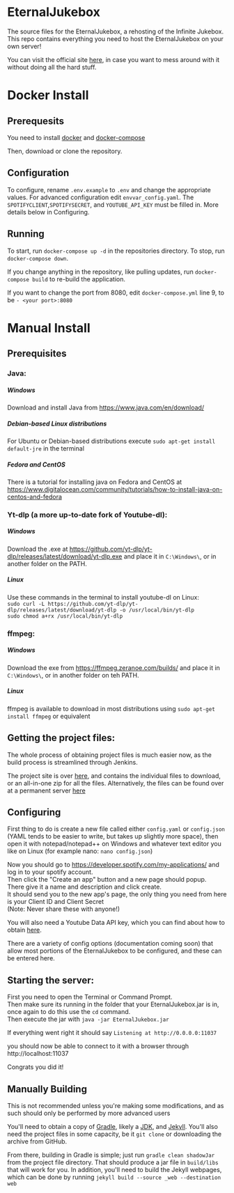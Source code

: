 # EternalJukebox

The source files for the EternalJukebox, a rehosting of the Infinite Jukebox.  
This repo contains everything you need to host the EternalJukebox on your own server!  

You can visit the official site [here](https://eternalbox.dev/), in case you want to mess around with it without doing all the hard stuff.  

# Docker Install

## Prerequesits

You need to install [docker](https://docs.docker.com/engine/install/) and [docker-compose](https://docs.docker.com/compose/install/)

Then, download or clone the repository.

## Configuration

To configure, rename `.env.example` to `.env` and change the appropriate values. For advanced configuration edit `envvar_config.yaml`.
The `SPOTIFYCLIENT`,`SPOTIFYSECRET`, and `YOUTUBE_API_KEY` must be filled in. More details below in Configuring. 

## Running

To start, run `docker-compose up -d` in the repositories directory. To stop, run `docker-compose down`.

If you change anything in the repository, like pulling updates, run `docker-compose build` to re-build the application.

If you want to change the port from 8080, edit `docker-compose.yml` line 9, to be `- <your port>:8080`

# Manual Install

## Prerequisites

### Java:
##### Windows
Download and install Java from https://www.java.com/en/download/  
##### Debian-based Linux distributions
For Ubuntu or Debian-based distributions execute `sudo apt-get install default-jre` in the terminal   
##### Fedora and CentOS
There is a tutorial for installing java on Fedora and CentOS at https://www.digitalocean.com/community/tutorials/how-to-install-java-on-centos-and-fedora   

### Yt-dlp (a more up-to-date fork of Youtube-dl):
##### Windows
Download the .exe at https://github.com/yt-dlp/yt-dlp/releases/latest/download/yt-dlp.exe and place it in `C:\Windows\`, or in another folder on the PATH.
##### Linux
Use these commands in the terminal to install youtube-dl on Linux:  
`sudo curl -L https://github.com/yt-dlp/yt-dlp/releases/latest/download/yt-dlp -o /usr/local/bin/yt-dlp`   
`sudo chmod a+rx /usr/local/bin/yt-dlp`

### ffmpeg:
##### Windows
Download the exe from https://ffmpeg.zeranoe.com/builds/ and place it in `C:\Windows\`, or in another folder on teh PATH.
##### Linux
ffmpeg is available to download in most distributions using `sudo apt-get install ffmpeg` or equivalent

## Getting the project files:
The whole process of obtaining project files is much easier now, as the build process is streamlined through Jenkins.

The project site is over [here](https://jenkins.abimon.org/job/EternalJukebox/), and contains the individual files to download, or an all-in-one zip for all the files. Alternatively, the files can be found over at a permanent server [here](https://abimon.org/eternal_jukebox)

## Configuring
First thing to do is create a new file called either `config.yaml` or `config.json` (YAML tends to be easier to write, but takes up slightly more space), then open it with notepad/notepad++ on Windows and whatever text editor you like on Linux (for example nano: `nano config.json`)

Now you should go to https://developer.spotify.com/my-applications/ and log in to your spotify account.  
Then click the "Create an app" button and a new page should popup.   
There give it a name and description and click create.   
It should send you to the new app's page, the only thing you need from here is your Client ID and Client Secret  
(Note: Never share these with anyone!)  

You will also need a Youtube Data API key, which you can find about how to obtain [here](https://developers.google.com/youtube/v3/getting-started).

There are a variety of config options (documentation coming soon) that allow most portions of the EternalJukebox to be configured, and these can be entered here.

## Starting the server:

First you need to open the Terminal or Command Prompt.  
Then make sure its running in the folder that your EternalJukebox.jar is in, once again to do this use the `cd` command.  
Then execute the jar with `java -jar EternalJukebox.jar`

If everything went right it should say `Listening at http://0.0.0.0:11037`  

you should now be able to connect to it with a browser through http://localhost:11037  

Congrats you did it!  

## Manually Building
This is not recommended unless you're making some modifications, and as such should only be performed by more advanced users

You'll need to obtain a copy of [Gradle](https://gradle.org/install/), likely a [JDK](http://www.oracle.com/technetwork/java/javase/downloads/jdk8-downloads-2133151.html), and [Jekyll](https://jekyllrb.com/). You'll also need the project files in some capacity, be it `git clone` or downloading the archive from GitHub.

From there, building in Gradle is simple; just run `gradle clean shadowJar` from the project file directory. That should produce a jar file in `build/libs` that will work for you. In addition, you'll need to build the Jekyll webpages, which can be done by running `jekyll build --source _web --destination web`
